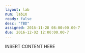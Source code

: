 ```yaml
---
layout: lab
num: lab10
ready: false
desc: "TBD"
assigned: 2016-11-28 08:00:00.00-7
due: 2016-12-02 12:00:00.00-7
---
```


INSERT CONTENT HERE

